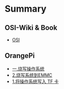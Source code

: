 # Summary

## OSI-Wiki & Book

* [OSI](README.md)

## OrangePi

* [一.烧写操作系统](orangepi/jiang-cao-zuo-xi-tong-xie-ru-tf-qia.md)
* [2.烧写系统到EMMC](orangepi/jiang-cao-zuo-xi-tong-xie-ru-tf-qia/2shao-xie-xi-tong-dao-emmc.md)
* [1.将操作系统写入 TF 卡](orangepi/1jiang-cao-zuo-xi-tong-xie-ru-tf-qia.md)

